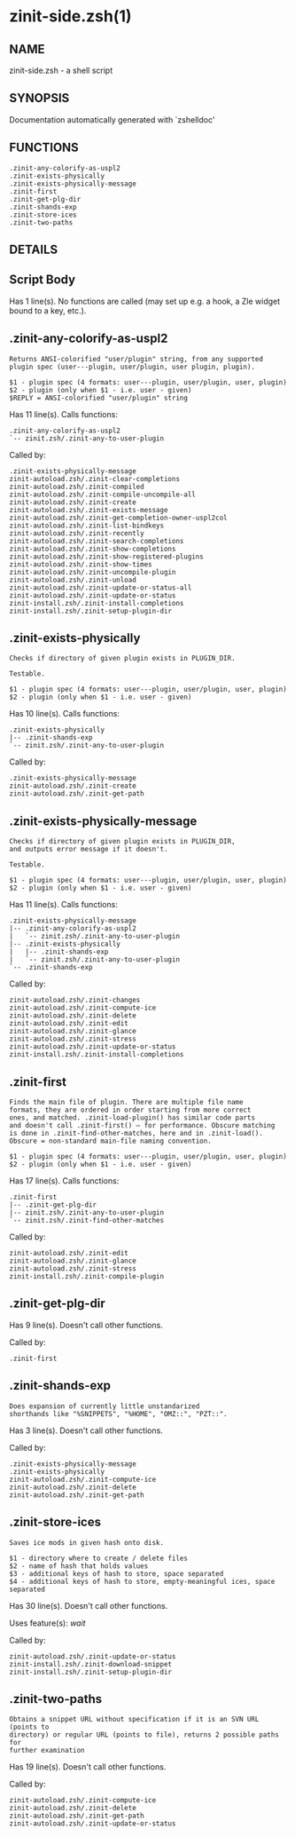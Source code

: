 # zinit-side.zsh(1)

## NAME

zinit-side.zsh - a shell script

## SYNOPSIS

Documentation automatically generated with \`zshelldoc'

## FUNCTIONS

```text
.zinit-any-colorify-as-uspl2
.zinit-exists-physically
.zinit-exists-physically-message
.zinit-first
.zinit-get-plg-dir
.zinit-shands-exp
.zinit-store-ices
.zinit-two-paths
```

## DETAILS

## Script Body

Has 1 line(s). No functions are called (may set up e.g. a hook, a Zle widget bound to a key, etc.).

## .zinit-any-colorify-as-uspl2

```text
Returns ANSI-colorified "user/plugin" string, from any supported
plugin spec (user---plugin, user/plugin, user plugin, plugin).

$1 - plugin spec (4 formats: user---plugin, user/plugin, user, plugin)
$2 - plugin (only when $1 - i.e. user - given)
$REPLY = ANSI-colorified "user/plugin" string
```

Has 11 line(s). Calls functions:

```text
.zinit-any-colorify-as-uspl2
`-- zinit.zsh/.zinit-any-to-user-plugin
```

Called by:

```text
.zinit-exists-physically-message
zinit-autoload.zsh/.zinit-clear-completions
zinit-autoload.zsh/.zinit-compiled
zinit-autoload.zsh/.zinit-compile-uncompile-all
zinit-autoload.zsh/.zinit-create
zinit-autoload.zsh/.zinit-exists-message
zinit-autoload.zsh/.zinit-get-completion-owner-uspl2col
zinit-autoload.zsh/.zinit-list-bindkeys
zinit-autoload.zsh/.zinit-recently
zinit-autoload.zsh/.zinit-search-completions
zinit-autoload.zsh/.zinit-show-completions
zinit-autoload.zsh/.zinit-show-registered-plugins
zinit-autoload.zsh/.zinit-show-times
zinit-autoload.zsh/.zinit-uncompile-plugin
zinit-autoload.zsh/.zinit-unload
zinit-autoload.zsh/.zinit-update-or-status-all
zinit-autoload.zsh/.zinit-update-or-status
zinit-install.zsh/.zinit-install-completions
zinit-install.zsh/.zinit-setup-plugin-dir
```

## .zinit-exists-physically

```text
Checks if directory of given plugin exists in PLUGIN_DIR.

Testable.

$1 - plugin spec (4 formats: user---plugin, user/plugin, user, plugin)
$2 - plugin (only when $1 - i.e. user - given)
```

Has 10 line(s). Calls functions:

```text
.zinit-exists-physically
|-- .zinit-shands-exp
`-- zinit.zsh/.zinit-any-to-user-plugin
```

Called by:

```text
.zinit-exists-physically-message
zinit-autoload.zsh/.zinit-create
zinit-autoload.zsh/.zinit-get-path
```

## .zinit-exists-physically-message

```text
Checks if directory of given plugin exists in PLUGIN_DIR,
and outputs error message if it doesn't.

Testable.

$1 - plugin spec (4 formats: user---plugin, user/plugin, user, plugin)
$2 - plugin (only when $1 - i.e. user - given)
```

Has 11 line(s). Calls functions:

```text
.zinit-exists-physically-message
|-- .zinit-any-colorify-as-uspl2
|   `-- zinit.zsh/.zinit-any-to-user-plugin
|-- .zinit-exists-physically
|   |-- .zinit-shands-exp
|   `-- zinit.zsh/.zinit-any-to-user-plugin
`-- .zinit-shands-exp
```

Called by:

```text
zinit-autoload.zsh/.zinit-changes
zinit-autoload.zsh/.zinit-compute-ice
zinit-autoload.zsh/.zinit-delete
zinit-autoload.zsh/.zinit-edit
zinit-autoload.zsh/.zinit-glance
zinit-autoload.zsh/.zinit-stress
zinit-autoload.zsh/.zinit-update-or-status
zinit-install.zsh/.zinit-install-completions
```

## .zinit-first

```text
Finds the main file of plugin. There are multiple file name
formats, they are ordered in order starting from more correct
ones, and matched. .zinit-load-plugin() has similar code parts
and doesn't call .zinit-first() – for performance. Obscure matching
is done in .zinit-find-other-matches, here and in .zinit-load().
Obscure = non-standard main-file naming convention.

$1 - plugin spec (4 formats: user---plugin, user/plugin, user, plugin)
$2 - plugin (only when $1 - i.e. user - given)
```

Has 17 line(s). Calls functions:

```text
.zinit-first
|-- .zinit-get-plg-dir
|-- zinit.zsh/.zinit-any-to-user-plugin
`-- zinit.zsh/.zinit-find-other-matches
```

Called by:

```text
zinit-autoload.zsh/.zinit-edit
zinit-autoload.zsh/.zinit-glance
zinit-autoload.zsh/.zinit-stress
zinit-install.zsh/.zinit-compile-plugin
```

## .zinit-get-plg-dir

Has 9 line(s). Doesn't call other functions.

Called by:

```text
.zinit-first
```

## .zinit-shands-exp

```text
Does expansion of currently little unstandarized
shorthands like "%SNIPPETS", "%HOME", "OMZ::", "PZT::".
```

Has 3 line(s). Doesn't call other functions.

Called by:

```text
.zinit-exists-physically-message
.zinit-exists-physically
zinit-autoload.zsh/.zinit-compute-ice
zinit-autoload.zsh/.zinit-delete
zinit-autoload.zsh/.zinit-get-path
```

## .zinit-store-ices

```text
Saves ice mods in given hash onto disk.

$1 - directory where to create / delete files
$2 - name of hash that holds values
$3 - additional keys of hash to store, space separated
$4 - additional keys of hash to store, empty-meaningful ices, space separated
```

Has 30 line(s). Doesn't call other functions.

Uses feature(s): _wait_

Called by:

```text
zinit-autoload.zsh/.zinit-update-or-status
zinit-install.zsh/.zinit-download-snippet
zinit-install.zsh/.zinit-setup-plugin-dir
```

## .zinit-two-paths

```text
Obtains a snippet URL without specification if it is an SVN URL (points to
directory) or regular URL (points to file), returns 2 possible paths for
further examination
```

Has 19 line(s). Doesn't call other functions.

Called by:

```text
zinit-autoload.zsh/.zinit-compute-ice
zinit-autoload.zsh/.zinit-delete
zinit-autoload.zsh/.zinit-get-path
zinit-autoload.zsh/.zinit-update-or-status
```
